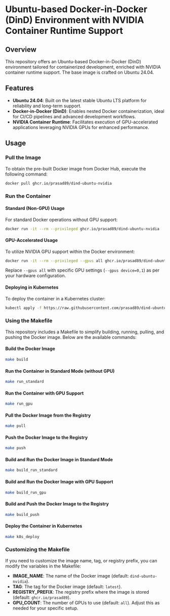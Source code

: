 # Ubuntu-based Docker-in-Docker (DinD) Environment with NVIDIA Container Runtime Support

## Overview
This repository offers an Ubuntu-based Docker-in-Docker (DinD) environment tailored for containerized development, enriched with NVIDIA container runtime support. The base image is crafted on Ubuntu 24.04.

## Features
- **Ubuntu 24.04**: Built on the latest stable Ubuntu LTS platform for reliability and long-term support.
- **Docker-in-Docker (DinD)**: Enables nested Docker containerization, ideal for CI/CD pipelines and advanced development workflows.
- **NVIDIA Container Runtime**: Facilitates execution of GPU-accelerated applications leveraging NVIDIA GPUs for enhanced performance.

## Usage

### Pull the Image
To obtain the pre-built Docker image from Docker Hub, execute the following command:

```sh
docker pull ghcr.io/prasad89/dind-ubuntu-nvidia
```

### Run the Container

#### Standard (Non-GPU) Usage
For standard Docker operations without GPU support:

```sh
docker run -it --rm --privileged ghcr.io/prasad89/dind-ubuntu-nvidia
```

#### GPU-Accelerated Usage
To utilize NVIDIA GPU support within the Docker environment:

```sh
docker run -it --rm --privileged --gpus all ghcr.io/prasad89/dind-ubuntu-nvidia
```

Replace `--gpus all` with specific GPU settings (`--gpus device=0,1`) as per your hardware configuration.

#### Deploying in Kubernetes
To deploy the container in a Kubernetes cluster:
 
```sh
kubectl apply -f https://raw.githubusercontent.com/prasad89/dind-ubuntu-nvidia/main/k8s-deployement.yml
```

### Using the Makefile

This repository includes a Makefile to simplify building, running, pulling, and pushing the Docker image. Below are the available commands:

#### Build the Docker Image
```sh
make build
```

#### Run the Container in Standard Mode (without GPU)
```sh
make run_standard
```

#### Run the Container with GPU Support
```sh
make run_gpu
```

#### Pull the Docker Image from the Registry
```sh
make pull
```

#### Push the Docker Image to the Registry
```sh
make push
```

#### Build and Run the Docker Image in Standard Mode
```sh
make build_run_standard
```

#### Build and Run the Docker Image with GPU Support
```sh
make build_run_gpu
```

#### Build and Push the Docker Image to the Registry
```sh
make build_push
```

#### Deploy the Container in Kubernetes
```sh
make k8s_deploy
```

### Customizing the Makefile

If you need to customize the image name, tag, or registry prefix, you can modify the variables in the Makefile:

- **IMAGE_NAME**: The name of the Docker image (default: `dind-ubuntu-nvidia`).
- **TAG**: The tag for the Docker image (default: `latest`).
- **REGISTRY_PREFIX**: The registry prefix where the image is stored (default: `ghcr.io/prasad89`).
- **GPU_COUNT**: The number of GPUs to use (default: `all`). Adjust this as needed for your specific setup.
